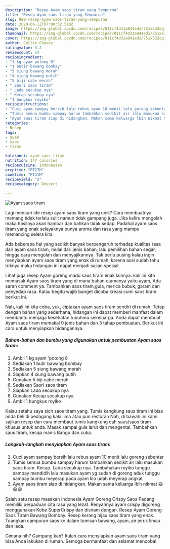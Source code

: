 ```yaml
---
description: "Resep Ayam saos tiram yang Sempurna"
title: "Resep Ayam saos tiram yang Sempurna"
slug: 988-resep-ayam-saos-tiram-yang-sempurna
date: 2020-06-12T07:00:32.518Z
image: https://img-global.cpcdn.com/recipes/011cf4d31a841ed1/751x532cq70/ayam-saos-tiram-foto-resep-utama.jpg
thumbnail: https://img-global.cpcdn.com/recipes/011cf4d31a841ed1/751x532cq70/ayam-saos-tiram-foto-resep-utama.jpg
cover: https://img-global.cpcdn.com/recipes/011cf4d31a841ed1/751x532cq70/ayam-saos-tiram-foto-resep-utama.jpg
author: Callie Chavez
ratingvalue: 3.2
reviewcount: 14
recipeingredient:
- "1 kg ayam potong 8"
- "1 butir bawang bombay"
- "5 siung bawang merah"
- "4 siung bawang putih"
- "5 biji cabe merah"
- " Saori saos tiram"
- " Lada secukup nya"
- " Kecap secukup nya"
- "1 bungkus royiko"
recipeinstructions:
- "Cuci ayam sampay bersih lalu rebus ayam 10 menit lalu goreng sebentar"
- "Tumis semua bumbu sampay harum tambahkan sedikit air lalu masukan saos tiram. Kecap. Lada secukup nya. Tambahakan royiko tunggu sampay mendidih lalu masukan ayam yg sudah di goreng aduk tunggu sampay bumbu meyerap pada ayam klo udah meyerap angkat"
- "Ayam saos tiram siap di hidangkan. Makan sama keluarga lbih nikmat 😃😃😃"
categories:
- Resep
tags:
- ayam
- saos
- tiram

katakunci: ayam saos tiram 
nutrition: 147 calories
recipecuisine: Indonesian
preptime: "PT27M"
cooktime: "PT31M"
recipeyield: "2"
recipecategory: Dessert

---
```



![Ayam saos tiram](https://img-global.cpcdn.com/recipes/011cf4d31a841ed1/751x532cq70/ayam-saos-tiram-foto-resep-utama.jpg)

Lagi mencari ide resep ayam saos tiram yang unik? Cara membuatnya memang tidak terlalu sulit namun tidak gampang juga. Jika keliru mengolah maka hasilnya akan hambar dan bahkan tidak sedap. Padahal ayam saos tiram yang enak selayaknya punya aroma dan rasa yang mampu memancing selera kita.

Ada beberapa hal yang sedikit banyak berpengaruh terhadap kualitas rasa dari ayam saos tiram, mulai dari jenis bahan, lalu pemilihan bahan segar, hingga cara mengolah dan menyajikannya. Tak perlu pusing kalau ingin menyiapkan ayam saos tiram yang enak di rumah, karena asal sudah tahu triknya maka hidangan ini dapat menjadi sajian spesial.

Lihat juga resep Ayam goreng madu saus tiram enak lainnya. kali ini kita memasak Ayam saos tiram yang di mana bahan utamanya yaitu ayam, Ada saran comment ya. Tambahkan saos tiram,gula, merica bubuk, garam dan penyedap rasa. Kalau begitu wajib banget dicoba kreasi cumi saos tiram berikut ini.


Nah, kali ini kita coba, yuk, ciptakan ayam saos tiram sendiri di rumah. Tetap dengan bahan yang sederhana, hidangan ini dapat memberi manfaat dalam membantu menjaga kesehatan tubuhmu sekeluarga. Anda dapat membuat Ayam saos tiram memakai 9 jenis bahan dan 3 tahap pembuatan. Berikut ini cara untuk menyiapkan hidangannya.

<!--inarticleads1-->

##### Bahan-bahan dan bumbu yang digunakan untuk pembuatan Ayam saos tiram:

1. Ambil 1 kg ayam &#39;potong 8
1. Sediakan 1 butir bawang bombay
1. Sediakan 5 siung bawang merah
1. Siapkan 4 siung bawang putih
1. Gunakan 5 biji cabe merah
1. Sediakan  Saori saos tiram
1. Siapkan  Lada secukup nya
1. Gunakan  Kecap secukup nya
1. Ambil 1 bungkus royiko


Kalau setahu saya sich saos tiram yang. Tumis kangkung saus tiram ini bisa anda beli di pedagang kaki lima atau pun restoran Nah, di bawah ini kami sajikan resep dan cara membaut tumis kangkung cah saus/saos tiram khusus untuk anda. Masak sampai gula larut dan mengental. Tambahkan saus tiram, kecap manis Bango dan cuka. 

<!--inarticleads2-->

##### Langkah-langkah menyiapkan Ayam saos tiram:

1. Cuci ayam sampay bersih lalu rebus ayam 10 menit lalu goreng sebentar
1. Tumis semua bumbu sampay harum tambahkan sedikit air lalu masukan saos tiram. Kecap. Lada secukup nya. Tambahakan royiko tunggu sampay mendidih lalu masukan ayam yg sudah di goreng aduk tunggu sampay bumbu meyerap pada ayam klo udah meyerap angkat
1. Ayam saos tiram siap di hidangkan. Makan sama keluarga lbih nikmat 😃😃😃


Salah satu resep masakan Indonesia Ayam Goreng Crispy Saos Padang memiliki perpaduan cita rasa yang lezat. Renyahnya ayam crispy digoreng menggunakan Kobe SuperCrispy dan disiram dengan. Resep Ayam Goreng Saos Tiram Bawang Bombay. Resep kerang hijau saos tiram yang enak. Tuangkan campuran saos ke dalam tumisan bawang, ayam, air jeruk limau dan lada. 

Gimana nih? Gampang kan? Itulah cara menyiapkan ayam saos tiram yang bisa Anda lakukan di rumah. Semoga bermanfaat dan selamat mencoba!
